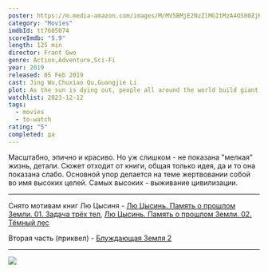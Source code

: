 ```yaml
---
poster: https://m.media-amazon.com/images/M/MV5BMjE2NzZlMGItMzA4OS00ZjRiLTk3NzItMDRkOGFlZmNhYzJkXkEyXkFqcGdeQXVyNzI1NzMxNzM@._V1_SX300.jpg
category: "Movies"
imdbId: tt7605074
scoreImdb: "5.9"
length: 125 min
director: Frant Gwo
genre: Action,Adventure,Sci-Fi
year: 2019
released: 05 Feb 2019
cast: Jing Wu,Chuxiao Qu,Guangjie Li
plot: As the sun is dying out, people all around the world build giant planet thrusters to move Earth out of its orbit and sail Earth to a new star system. Yet the 2500-year journey comes with unexpected dangers, and in order to save hu...
watchlist: 2023-12-12
tags:
  - movies
  - to-watch
rating: "5"
completed: да
---
```

Масштабно, эпично и красиво. Но уж слишком - не показана "мелкая" жизнь, детали. Сюжет отходит от книги, общая только идея, да и то она показана слабо. Основной упор делается на теме жертвовании собой во имя высоких целей. Самых высоких - выживание цивилизации.

---
Снято мотивам книг Лю Цысиня - [Лю Цысинь. Память о прошлом Земли. 01. Задача трёх тел](Книги/Художественные/Лю%20Цысинь.%20Память%20о%20прошлом%20Земли.%2001.%20Задача%20трёх%20тел.md), [Лю Цысинь. Память о прошлом Земли. 02. Тёмный лес](Книги/Художественные/Лю%20Цысинь.%20Память%20о%20прошлом%20Земли.%2002.%20Тёмный%20лес.md)

Вторая часть (приквел) - [Блуждающая Земля 2](Кино/Блуждающая%20Земля%202.md)

---
![](https://m.media-amazon.com/images/M/MV5BMjE2NzZlMGItMzA4OS00ZjRiLTk3NzItMDRkOGFlZmNhYzJkXkEyXkFqcGdeQXVyNzI1NzMxNzM@._V1_SX300.jpg)